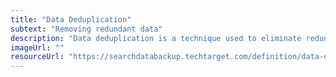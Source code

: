 ```yaml
---
title: "Data Deduplication"
subtext: "Removing redundant data"
description: "Data deduplication is a technique used to eliminate redundant copies of data, increasing storage efficiency.<br><br>Think of data deduplication as decluttering your digital storage by removing unnecessary duplicates of your files."
imageUrl: ""
resourceUrl: "https://searchdatabackup.techtarget.com/definition/data-deduplication"
---
```

